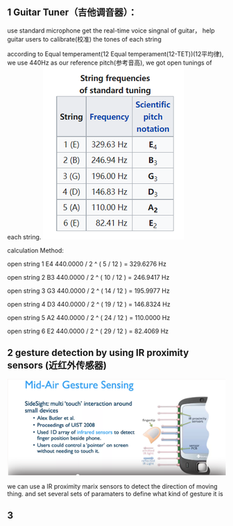 ## 1 Guitar Tuner（吉他调音器）：
use standard microphone get the real-time voice singnal of guitar，
help guitar users to calibrate(校准) the tones of each string

according to Equal temperament(12 Equal temperament(12-TET))(12平均律), we use 440Hz as our reference pitch(参考音高), we got open tunings of each string.
![](standardTuning.PNG)

calculation Method:

open string 1 E4 440.0000 / 2 ^ ( 5 / 12 ) = 329.6276 Hz

open string 2 B3 440.0000 / 2 ^ ( 10 / 12 ) = 246.9417 Hz

open string 3 G3 440.0000 / 2 ^ ( 14 / 12 ) = 195.9977 Hz

open string 4 D3 440.0000 / 2 ^ ( 19 / 12 ) = 146.8324 Hz

open string 5 A2 440.0000 / 2 ^ ( 24 / 12 ) = 110.0000 Hz

open string 6 E2 440.0000 / 2 ^ ( 29 / 12 ) = 82.4069 Hz

## 2 gesture detection by using IR proximity sensors (近红外传感器)
![](IRApproximitySensorApp.PNG)


we can use a IR proximity marix sensors to detect the direction of moving thing. and set several sets of paramaters to define what kind of gesture it is

## 3 
